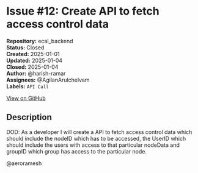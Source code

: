 # Issue #12: Create API to fetch access control data

**Repository:** ecal_backend  
**Status:** Closed  
**Created:** 2025-01-01  
**Updated:** 2025-01-04  
**Closed:** 2025-01-04  
**Author:** @harish-ramar  
**Assignees:** @AgilanArulchelvam  
**Labels:** `API Call`  

[View on GitHub](https://github.com/Simtestlab/ecal_backend/issues/12)

## Description

DOD: As a developer I will create a API to fetch access control data which should include the nodeID which has to be accessed, the UserID which should include the users with access to that particular nodeData and groupID which group has access to the particular node.

@aeroramesh 